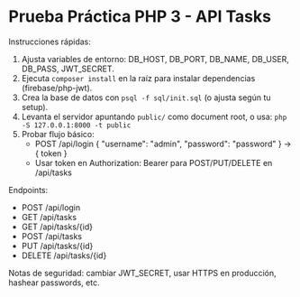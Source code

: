 # Prueba Práctica PHP 3 - API Tasks

Instrucciones rápidas:
1. Ajusta variables de entorno: DB_HOST, DB_PORT, DB_NAME, DB_USER, DB_PASS, JWT_SECRET.
2. Ejecuta `composer install` en la raíz para instalar dependencias (firebase/php-jwt).
3. Crea la base de datos con `psql -f sql/init.sql` (o ajusta según tu setup).
4. Levanta el servidor apuntando `public/` como document root, o usa:
   `php -S 127.0.0.1:8000 -t public`
5. Probar flujo básico:
   - POST /api/login  { "username": "admin", "password": "password" } -> { token }
   - Usar token en Authorization: Bearer <token> para POST/PUT/DELETE en /api/tasks

Endpoints:
- POST /api/login
- GET /api/tasks
- GET /api/tasks/{id}
- POST /api/tasks
- PUT /api/tasks/{id}
- DELETE /api/tasks/{id}

Notas de seguridad: cambiar JWT_SECRET, usar HTTPS en producción, hashear passwords, etc.
